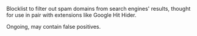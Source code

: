 Blocklist to filter out spam domains from search engines' results, thought for use in pair with extensions like Google Hit Hider.

Ongoing, may contain false positives.
